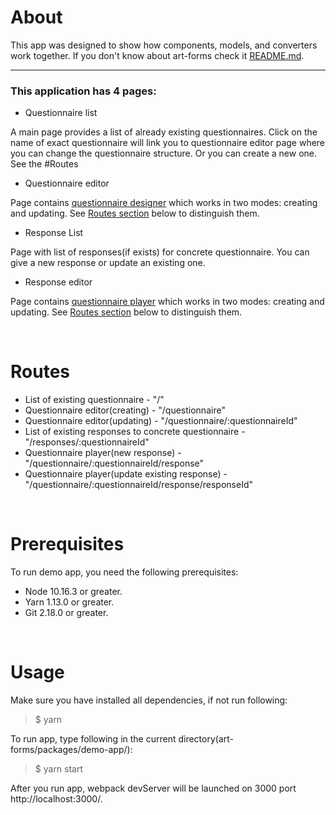 # **About**

This app was designed to show how components, models, and converters work together. If you don't know about art-forms check it [README.md](./../../README.md "@art-forms").
***
### **This application has 4 pages:**
* Questionnaire list

A main page provides a list of already existing questionnaires. Click on the name of exact questionnaire will link you to questionnaire editor page where you can change the questionnaire structure. Or you can create a new one. See the #Routes

* Questionnaire editor

Page contains [questionnaire designer](./../designer/README.md "@art-forms/designer") which works in two modes: creating and updating. See [Routes section](#Routes) below to distinguish them.

* Response List

Page with list of responses(if exists) for concrete questionnaire. You can give a new response or update an existing one.

* Response editor

Page contains [questionnaire player](./../player/README.md "@art-forms/player") which works in two modes: creating and updating. See [Routes section](#Routes) below to distinguish them.

&nbsp;
# Routes

* List of existing questionnaire - "/"
* Questionnaire editor(creating) - "/questionnaire"
* Questionnaire editor(updating) - "/questionnaire/:questionnaireId"
* List of existing responses to concrete questionnaire - "/responses/:questionnaireId"
* Questionnaire player(new response) - "/questionnaire/:questionnaireId/response"
* Questionnaire player(update existing response) - "/questionnaire/:questionnaireId/response/responseId"

&nbsp;
# Prerequisites
To run demo app, you need the following prerequisites:
* Node 10.16.3 or greater.
* Yarn 1.13.0 or greater.
* Git 2.18.0 or greater.


&nbsp;
# Usage
Make sure you have installed all dependencies, if not run following:
>$ yarn 

To run app, type following in the current directory(art-forms/packages/demo-app/):
>$ yarn start

After you run app, webpack devServer will be launched on 3000 port http://localhost:3000/.